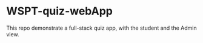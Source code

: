 # WSPT-quiz-webApp
This repo demonstrate a full-stack quiz app, with the student and the Admin view. 
